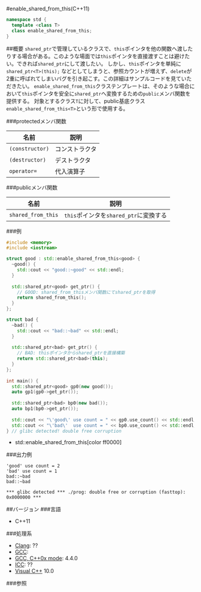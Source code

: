 #enable_shared_from_this(C++11)
```cpp
namespace std {
  template <class T>
  class enable_shared_from_this;
}
```

##概要
`shared_ptr`で管理しているクラスで、`this`ポインタを他の関数へ渡したりする場合がある。このような場面では`this`ポインタを直接渡すことは避けたい。できれば`shared_ptr`にして渡したい。
しかし、`this`ポインタを単純に `shared_ptr<T>(this);` などとしてしまうと、参照カウントが増えず、`delete`が2重に呼ばれてしまいバグを引き起こす。この詳細はサンプルコードを見ていただきたい。
`enable_shared_from_this`クラステンプレートは、そのような場合において`this`ポインタを安全に`shared_ptr`へ変換するための`public`メンバ関数を提供する。
対象とするクラス`T`に対して、public基底クラス`enable_shared_from_this<T>`という形で使用する。

###protectedメンバ関数

| 名前 | 説明 |
|-----------------|----------------|
| `(constructor)` | コンストラクタ |
| `(destructor)`  | デストラクタ |
| `operator=`     | 代入演算子 |

###publicメンバ関数

| 名前 | 説明 |
|--------------------|----------------------------------------|
| `shared_from_this` | `this`ポインタを`shared_ptr`に変換する |


###例
```cpp
#include <memory>
#include <iostream>

struct good : std::enable_shared_from_this<good> {
  ~good() {
    std::cout << "good::~good" << std::endl;
  }
 
  std::shared_ptr<good> get_ptr() {
    // GOOD: shared_from_thisメンバ関数にてshared_ptrを取得
    return shared_from_this();
  }
};

struct bad {
  ~bad() {
    std::cout << "bad::~bad" << std::endl;
  }
 
  std::shared_ptr<bad> get_ptr() {
    // BAD: thisポインタからshared_ptrを直接構築
    return std::shared_ptr<bad>(this);
  }
};
 
int main() {
  std::shared_ptr<good> gp0(new good());
  auto gp1(gp0->get_ptr());
 
  std::shared_ptr<bad> bp0(new bad());
  auto bp1(bp0->get_ptr());
 
  std::cout << "\'good\' use count = " << gp0.use_count() << std::endl;
  std::cout << "\'bad\'  use count = " << bp0.use_count() << std::endl;
} // glibc detected! double free corruption
```
* std::enable_shared_from_this[color ff0000]

###出力例
```
'good' use count = 2
'bad' use count = 1
bad::~bad
bad::~bad

*** glibc detected *** ./prog: double free or corruption (fasttop): 0x0000000 ***
```

##バージョン
###言語
- C++11

###処理系
- [Clang](/implementation#clang.md): ??
- [GCC](/implementation#gcc.md): 
- [GCC, C++0x mode](/implementation#gcc.md): 4.4.0
- [ICC](/implementation#icc.md): ??
- [Visual C++](/implementation#visual_cpp.md) 10.0


###参照

